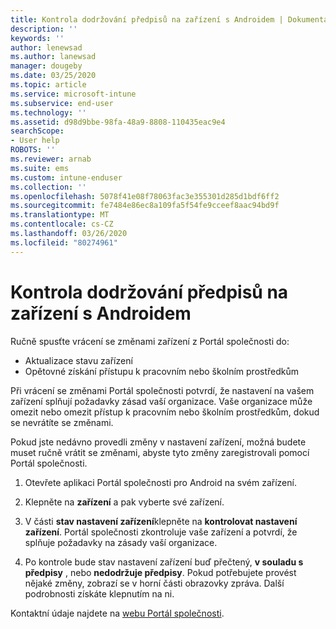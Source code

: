 ```yaml
---
title: Kontrola dodržování předpisů na zařízení s Androidem | Dokumentace Microsoftu
description: ''
keywords: ''
author: lenewsad
ms.author: lanewsad
manager: dougeby
ms.date: 03/25/2020
ms.topic: article
ms.service: microsoft-intune
ms.subservice: end-user
ms.technology: ''
ms.assetid: d98d9bbe-98fa-48a9-8808-110435eac9e4
searchScope:
- User help
ROBOTS: ''
ms.reviewer: arnab
ms.suite: ems
ms.custom: intune-enduser
ms.collection: ''
ms.openlocfilehash: 5078f41e08f78063fac3e355301d285d1bdf6ff2
ms.sourcegitcommit: fe7484e86ec8a109fa5f54fe9cceef8aac94bd9f
ms.translationtype: MT
ms.contentlocale: cs-CZ
ms.lasthandoff: 03/26/2020
ms.locfileid: "80274961"
---
```

# <a name="check-compliance-on-your-android-device"></a>Kontrola dodržování předpisů na zařízení s Androidem  
Ručně spusťte vrácení se změnami zařízení z Portál společnosti do:

* Aktualizace stavu zařízení 
* Opětovné získání přístupu k pracovním nebo školním prostředkům 

Při vrácení se změnami Portál společnosti potvrdí, že nastavení na vašem zařízení splňují požadavky zásad vaší organizace.  Vaše organizace může omezit nebo omezit přístup k pracovním nebo školním prostředkům, dokud se nevrátíte se změnami.  

Pokud jste nedávno provedli změny v nastavení zařízení, možná budete muset ručně vrátit se změnami, abyste tyto změny zaregistrovali pomocí Portál společnosti. 

1. Otevřete aplikaci Portál společnosti pro Android na svém zařízení.  

2. Klepněte na **zařízení** a pak vyberte své zařízení.  

3. V části **stav nastavení zařízení**klepněte na **kontrolovat nastavení zařízení**. Portál společnosti zkontroluje vaše zařízení a potvrdí, že splňuje požadavky na zásady vaší organizace. 

4. Po kontrole bude stav nastavení zařízení buď přečtený, **v souladu s předpisy** , nebo **nedodržuje předpisy**. Pokud potřebujete provést nějaké změny, zobrazí se v horní části obrazovky zpráva. Další podrobnosti získáte klepnutím na ni. 

Kontaktní údaje najdete na [webu Portál společnosti](https://go.microsoft.com/fwlink/?linkid=2010980).  
